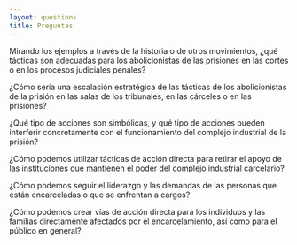 ```yaml
---
layout: questions
title: Preguntas
---
```


Mirando los ejemplos a través de la historia o de otros movimientos, ¿qué tácticas son adecuadas para los abolicionistas de las prisiones en las cortes o en los procesos judiciales penales?

¿Cómo sería una escalación estratégica de las tácticas de los abolicionistas de la prisión en las salas de los tribunales, en las cárceles o en las prisiones?

¿Qué tipo de acciones son simbólicas, y qué tipo de acciones pueden interferir concretamente con el funcionamiento del complejo industrial de la prisión?

¿Cómo podemos utilizar tácticas de acción directa para retirar el apoyo de las [instituciones que mantienen el poder](https://wagingnonviolence.org/2020/06/pillars-of-support-police-violence-black-lives-matter/) del complejo industrial carcelario?

¿Cómo podemos seguir el liderazgo y las demandas de las personas que están encarceladas o que se enfrentan a cargos? 

¿Cómo podemos crear vías de acción directa para los individuos y las familias directamente afectados por el encarcelamiento, así como para el público en general?

